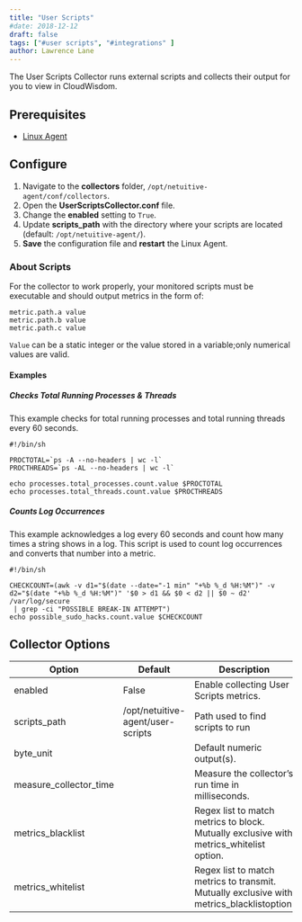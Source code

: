 ```yaml
---
title: "User Scripts"
#date: 2018-12-12
draft: false
tags: ["#user scripts", "#integrations" ]
author: Lawrence Lane
---
```

The User Scripts Collector runs external scripts and collects their output for you to view in CloudWisdom.

## Prerequisites
- [Linux Agent][1]


## Configure

1. Navigate to the **collectors** folder, `/opt/netuitive-agent/conf/collectors`.
2. Open the **UserScriptsCollector.conf** file.
3. Change the **enabled** setting to `True`.
4. Update **scripts_path** with the directory where your scripts are located (default: `/opt/netuitive-agent/`).
5. **Save** the configuration file and **restart** the Linux Agent.


### About Scripts

For the collector to work properly, your monitored scripts must be executable and should output metrics in the form of:
```
metric.path.a value
metric.path.b value
metric.path.c value
```
`Value` can be a static integer or the value stored in a variable;only numerical values are valid.

#### Examples

##### Checks Total Running Processes & Threads
This example checks for total running processes and total running threads every 60 seconds.

```
#!/bin/sh

PROCTOTAL=`ps -A --no-headers | wc -l`
PROCTHREADS=`ps -AL --no-headers | wc -l`

echo processes.total_processes.count.value $PROCTOTAL
echo processes.total_threads.count.value $PROCTHREADS
```

##### Counts Log Occurrences
This example acknowledges a log every 60 seconds and count how many times a string shows in a log. This script is used to count log occurrences and converts that number into a metric.

```
#!/bin/sh

CHECKCOUNT=(awk -v d1="$(date --date="-1 min" "+%b %_d %H:%M")" -v  d2="$(date "+%b %_d %H:%M")" '$0 > d1 && $0 < d2 || $0 ~ d2' /var/log/secure
 | grep -ci "POSSIBLE BREAK-IN ATTEMPT")
echo possible_sudo_hacks.count.value $CHECKCOUNT
```


## Collector Options

| Option                 | Default               | Description                                                                               |
|------------------------|-----------------------|-------------------------------------------------------------------------------------------|
| enabled                | False                 | Enable collecting User Scripts metrics.                                                   |
| scripts_path           | /opt/netuitive-agent/user-scripts | Path used to find scripts to run                                                          |
| byte_unit              |                       | Default numeric output(s).                                                                |
| measure_collector_time |                       | Measure the collector’s run time in milliseconds.                                         |
| metrics_blacklist      |                       | Regex list to match metrics to block. Mutually exclusive with metrics_whitelist option.   |
| metrics_whitelist      |                       | Regex list to match metrics to transmit. Mutually exclusive with metrics_blacklistoption. |

[1]: /integrations/agents/linux-agent
